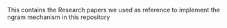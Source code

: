 This contains the Research papers we used as reference to implement the ngram mechanism in this repository
